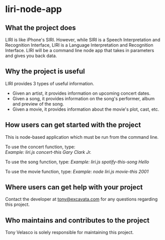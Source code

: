 # liri-node-app

## What the project does
LIRI is like iPhone's SIRI. However, while SIRI is a Speech Interpretation and Recognition Interface, LIRI is a Language Interpretation and Recognition Interface. LIRI will be a command line node app that takes in parameters and gives you back data.

## Why the project is useful
LIRI provides 3 types of useful information.
  * Given an artist, it provides information on upcoming concert dates.
  * Given a song, it provides information on the song's performer, album and preview of the song.
  * Given a movie, it provides information about the movie's plot, cast, etc.

## How users can get started with the project
This is node-based application which must be run from the command line.

To use the concert function, type:  
  *Example: liri.js concert-this Gary Clark Jr.*
  
To use the song function, type:
  *Example: liri.js spotify-this-song Hello*
  
To use the movie function, type:
  *Example: node liri.js movie-this 2001*

## Where users can get help with your project
Contact the developer at tony@excavata.com for any questions regarding this project.

## Who maintains and contributes to the project
Tony Velasco is solely responsible for maintaining this project.
